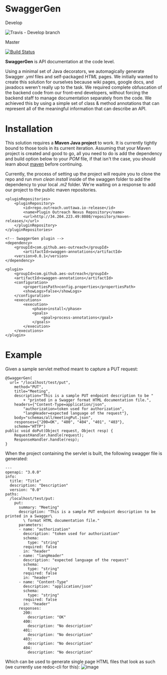 # SwaggerGen #
Develop

![Travis - Develop branch](https://travis-ci.com/AES-Outreach/SwaggerGen.svg?token=cukQqq8P2pkD1EpgeNAZ&branch=develop)

Master 

[![Build Status](https://travis-ci.com/AES-Outreach/SwaggerGen.svg?token=Q2Kk8fYfCWzCrC5pSjcD&branch=master)](https://travis-ci.com/AES-Outreach/SwaggerGen)

**SwaggerGen** is API documentation at the code level.

Using a minimal set of Java decorators, we automagically generate Swagger *.yml* files and self-packaged *HTML* pages. We initially wanted to create this solution for ourselves because wiki pages, google docs, and javadocs weren't really up to the task. We required complete obfuscation of the backend code from our front-end developers, without forcing the backend staff to manage documentation separately from the code. We achieved this by using a simple set of class & method annotations that can represent all of the meaningful information that can describe an API.

# Installation #
This solution requires a **Maven Java project** to work. It is currently tightly bound to those tools in its current iteration.
Assuming that your Maven project is created and good to go, all you need to do is add the dependency and build option below to your *POM* file, if that isn't the case, you should learn about [maven](https://maven.apache.org/guides/getting-started/) before continuing.

Currently, the process of setting up the project will require you to clone the repo and run *mvn clean install* inside of the swaggen folder to add the dependency to your local *.m2* folder. We're waiting on a response to add our project to the public maven repositories.

```
<pluginRepositories>
	<pluginRepository>
		<id>repo.outreach.uottawa.io-release</id>
		<name>Plugin Outreach Nexus Repository</name>
		<url>http://34.204.223.49:8080/repository/maven-releases/</url>
	</pluginRepository>
</pluginRepositories>
```
```
<!-- SwaggerGen plugin -->
<dependency>
	<groupId>com.github.aes-outreach</groupId>
		<artifactId>swaggen-annotations</artifactId>
	<version>0.0.1</version>
</dependency>
```
```
<plugin>
	<groupId>com.github.aes-outreach</groupId>
	<artifactId>swaggen-annotations</artifactId>
	<configuration>
		<propertiesPath>config.properties</propertiesPath>
		<showLogs>false</showLogs>
	</configuration>
	<executions>
		<execution>
			<phase>install</phase>
			<goals>
				<goal>process-annotations</goal>
			</goals>
		</execution>
	</executions>
</plugin>
```

# Example #
Given a sample servlet method meant to capture a PUT request:
```
@SwaggerGen(
  url= "/localhost/test/put",
	method="PUT",
	title="Meeting",
	description="This is a sample PUT endpoint description to be "
		+ "printed in a Swagger format HTML documentation file.",
	headers={"Content-Type=application/json", 
		"authorization=token used for authorization", 
		"langHeader=expected language of the request"},
	body="schemas/all/meetingPut.json",
	responses={"200=OK", "400", "404", "401", "403"},
	scheme="HTTP")
public void doPut(Object request, Object resp) {
	RequestHandler.handle(request);
	ResponseHandler.handle(resp);
}
```
When the project containing the servlet is built, the following swagger file is generated:
```
---
openapi: "3.0.0"
info:
  title: "Title"
  description: "Description"
  version: "0.0"
paths:
  /localhost/test/put:
    put:
      summary: "Meeting"
      description: "This is a sample PUT endpoint description to be printed in a Swagger\
        \ format HTML documentation file."
      parameters:
      - name: "authorization"
        description: "token used for authorization"
        schema:
          type: "string"
        required: false
        in: "header"
      - name: "langHeader"
        description: "expected language of the request"
        schema:
          type: "string"
        required: false
        in: "header"
      - name: "Content-Type"
        description: "application/json"
        schema:
          type: "string"
        required: false
        in: "header"
      responses:
        200:
          description: "OK"
        400:
          description: "No description"
        401:
          description: "No description"
        403:
          description: "No description"
        404:
          description: "No description"
```
Which can be used to generate single page HTML files that look as such (we currently use redoc-cli for this):
![image](https://i.imgur.com/eBNjfRx.png)

